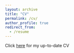 ```yaml
---
layout: archive
title: "CV"
permalink: /cv/
author_profile: true
redirect_from:
  - /resume
---
```


Click [here](https://karthisrinivasan.github.io/files/Karthi_CV_2.pdf) for my up-to-date CV
